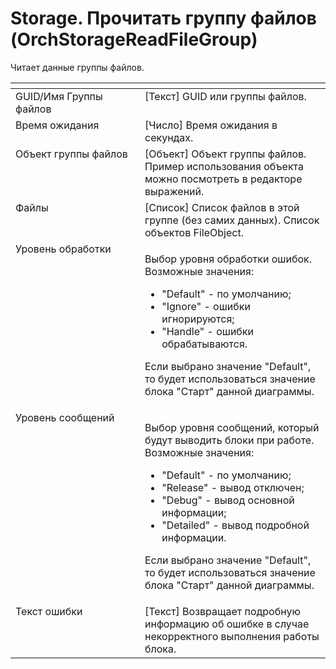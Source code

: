 # Storage. Прочитать группу файлов (OrchStorageReadFileGroup)

Читает данные группы файлов.

<table data-header-hidden><thead><tr><th width="196.83331298828125" valign="top"></th><th width="287.66680908203125" valign="top"></th></tr></thead><tbody><tr><td valign="top">GUID/Имя Группы файлов</td><td valign="top">[Текст] GUID или группы файлов.</td></tr><tr><td valign="top">Время ожидания</td><td valign="top">[Число] Время ожидания в секундах.</td></tr><tr><td valign="top">Объект группы файлов</td><td valign="top">[Объект] Объект группы файлов. Пример использования объекта можно посмотреть в редакторе выражений.</td></tr><tr><td valign="top">Файлы</td><td valign="top">[Список] Список файлов в этой группе (без самих данных). Список объектов FileObject.</td></tr><tr><td valign="top">Уровень обработки</td><td valign="top"><p>Выбор уровня обработки ошибок. Возможные значения: </p><ul><li>"Default" - по умолчанию; </li><li>"Ignore" - ошибки игнорируются; </li><li>"Handle" - ошибки обрабатываются. </li></ul><p>Если выбрано значение "Default", то будет использоваться значение блока "Старт" данной диаграммы.</p></td></tr><tr><td valign="top">Уровень сообщений</td><td valign="top"><p>Выбор уровня сообщений, который будут выводить блоки при работе. Возможные значения: </p><ul><li>"Default" - по умолчанию; </li><li>"Release" - вывод отключен; </li><li>"Debug" - вывод основной информации; </li><li>"Detailed" - вывод подробной информации. </li></ul><p>Если выбрано значение "Default", то будет использоваться значение блока "Старт" данной диаграммы.</p></td></tr><tr><td valign="top">Текст ошибки</td><td valign="top">[Текст] Возвращает подробную информацию об ошибке в случае некорректного выполнения работы блока.</td></tr></tbody></table>
